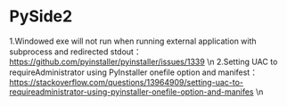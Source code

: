 # PySide2
1.Windowed exe will not run when running external application with subprocess and redirected stdout：  https://github.com/pyinstaller/pyinstaller/issues/1339 \n
2.Setting UAC to requireAdministrator using PyInstaller onefile option and manifest： https://stackoverflow.com/questions/13964909/setting-uac-to-requireadministrator-using-pyinstaller-onefile-option-and-manifes  \n
